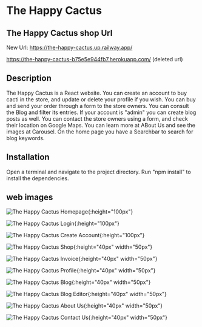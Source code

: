 # The Happy Cactus

## The Happy Cactus shop Url

New Url: https://the-happy-cactus.up.railway.app/

https://the-happy-cactus-b75e5e944fb7.herokuapp.com/  (deleted url)

## Description

The Happy Cactus is a React website.
You can create an account to buy cacti in the store, and update or delete your profile if you wish.
You can buy and send your order through a form to the store owners.
You can consult the Blog and filter its entries. If your account is "admin" you can create blog posts as well.
You can contact the store owners using a form, and check their location on Google Maps.
You can learn more at ABout Us and see the images at Carousel.
On the home page you have a Searchbar to search for blog keywords.

## Installation

Open a terminal and navigate to the project directory.
Run "npm install" to install the dependencies.

## web images

![The Happy Cactus Homepage](https://images2.imgbox.com/0c/bc/6fSsfpHS_o.jpg){:height="100px"}

![The Happy Cactus Login](https://images2.imgbox.com/ec/09/4gIv8F1j_o.jpg){:height="100px"}

![The Happy Cactus Create Account](https://images2.imgbox.com/6a/6d/y91dhKHk_o.jpg){:height="100px"}

![The Happy Cactus Shop](https://images2.imgbox.com/44/88/iBzulQji_o.jpg){:height="40px" width="50px"}

![The Happy Cactus Invoice](https://images2.imgbox.com/32/f7/GR7WpRZD_o.jpg){:height="40px" width="50px"}

![The Happy Cactus Profile](https://images2.imgbox.com/1f/27/tYU2ud3G_o.jpg){:height="40px" width="50px"}

![The Happy Cactus Blog](https://images2.imgbox.com/29/b1/p9LyPTFm_o.jpg){:height="40px" width="50px"}

![The Happy Cactus Blog Editor](https://images2.imgbox.com/5e/f1/pDqJYsIi_o.jpg){:height="40px" width="50px"}

![The Happy Cactus About Us](https://images2.imgbox.com/90/ed/PgP57jJc_o.jpg){:height="40px" width="50px"}

![The Happy Cactus Contact Us](https://images2.imgbox.com/d4/6a/Vocwevne_o.jpg){:height="40px" width="50px"}

